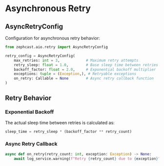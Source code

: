 # Asynchronous Retry

## AsyncRetryConfig

Configuration for asynchronous retry behavior:

```python
from zephcast.aio.retry import AsyncRetryConfig

retry_config = AsyncRetryConfig(
    max_retries: int = 3,            # Maximum retry attempts
    retry_sleep: float = 1.0,        # Base sleep time between retries
    backoff_factor: float = 2.0,     # Exponential backoff multiplier
    exceptions: tuple = (Exception,), # Retryable exceptions
    on_retry: Callable = None        # Async retry callback function
)
```

## Retry Behavior

### Exponential Backoff
The actual sleep time between retries is calculated as:
```python
sleep_time = retry_sleep * (backoff_factor ** retry_count)
```

### Async Retry Callback
```python
async def on_retry(retry_count: int, exception: Exception) -> None:
    await log_service.warning(f"Retry {retry_count} due to {exception}")
```